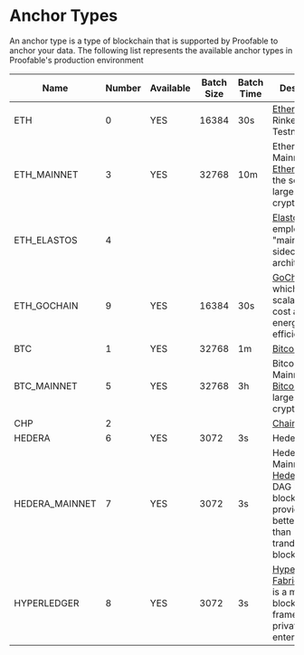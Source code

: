 # Anchor Types

An anchor type is a type of blockchain that is supported by Proofable to anchor your data. The following list represents the available anchor types in Proofable's production environment

| Name | Number | Available | Batch Size | Batch Time | Description |
|------|--------|---------|------------|------------|-------------|
| ETH | 0 | YES | 16384 | 30s | [Ethereum](https://ethereum.org/) Rinkeby Testnet |
| ETH_MAINNET | 3 | YES | 32768 | 10m | Ethereum Mainnet. [Ethereum](https://ethereum.org/) is the second-largest cryptocurrency |
| ETH_ELASTOS | 4 |  |  |  | [Elastos](https://www.elastos.org/), which employs a "main chain-sidechain architecture" |
| ETH_GOCHAIN | 9 | YES | 16384 | 30s | [GoChain](https://gochain.io/), which is scalable, low cost and energy efficient |
| BTC | 1 | YES | 32768 | 1m | [Bitcoin](https://bitcoin.org/) Testnet |
| BTC_MAINNET | 5 | YES | 32768 | 3h | Bitcoin Mainnet. [Bitcoin](https://bitcoin.org/) is the largest cryptocurrency |
| CHP | 2 |  |  |  | [Chainpoint](https://chainpoint.org/) |
| HEDERA | 6 | YES | 3072 | 3s | Hedera Testnet |
| HEDERA_MAINNET | 7 | YES | 3072 | 3s | Hedera Mainnet. [Hedera](https://www.hedera.com/) is a DAG based blockchain that provides much better TPS than tranditional blockchains |
| HYPERLEDGER | 8 | YES | 3072 | 3s | [Hyperledger Fabric](https://www.hyperledger.org/use/fabric), which is a modular blockchain framework for private enterprises |
